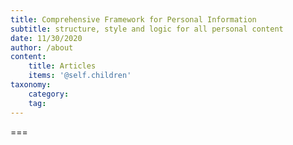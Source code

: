 ```yaml
---
title: Comprehensive Framework for Personal Information
subtitle: structure, style and logic for all personal content
date: 11/30/2020
author: /about
content:
    title: Articles
    items: '@self.children'
taxonomy:
    category: 
    tag: 
---
```




===


